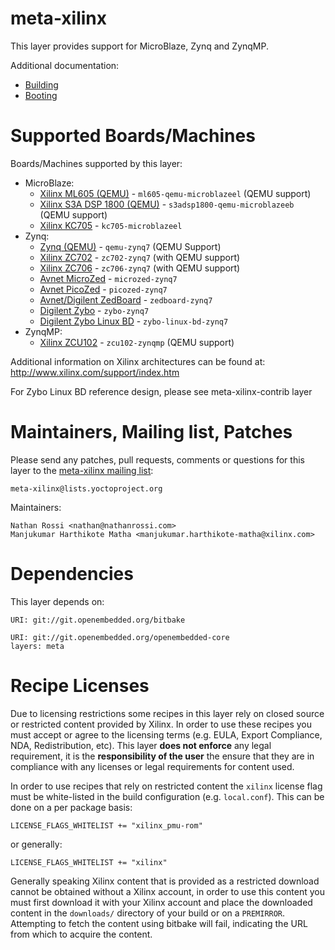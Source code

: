 meta-xilinx
===========

This layer provides support for MicroBlaze, Zynq and ZynqMP.

Additional documentation:

* [Building](README.building.md)
* [Booting](README.booting.md)

Supported Boards/Machines
=========================

Boards/Machines supported by this layer:

* MicroBlaze:
  * [Xilinx ML605 (QEMU)](conf/machine/ml605-qemu-microblazeel.conf) - `ml605-qemu-microblazeel` (QEMU support)
  * [Xilinx S3A DSP 1800 (QEMU)](conf/machine/s3adsp1800-qemu-microblazeeb.conf) - `s3adsp1800-qemu-microblazeeb` (QEMU support)
  * [Xilinx KC705](conf/machine/kc705-microblazeel.conf) - `kc705-microblazeel`
* Zynq:
  * [Zynq (QEMU)](conf/machine/qemu-zynq7.conf) - `qemu-zynq7` (QEMU Support)
  * [Xilinx ZC702](conf/machine/zc702-zynq7.conf) - `zc702-zynq7` (with QEMU support)
  * [Xilinx ZC706](conf/machine/zc706-zynq7.conf) - `zc706-zynq7` (with QEMU support)
  * [Avnet MicroZed](conf/machine/microzed-zynq7.conf) - `microzed-zynq7`
  * [Avnet PicoZed](conf/machine/picozed-zynq7.conf) - `picozed-zynq7`
  * [Avnet/Digilent ZedBoard](conf/machine/zedboard-zynq7.conf) - `zedboard-zynq7`
  * [Digilent Zybo](conf/machine/zybo-zynq7.conf) - `zybo-zynq7`
  * [Digilent Zybo Linux BD](conf/machine/zybo-linux-bd-zynq7.conf) - `zybo-linux-bd-zynq7`
* ZynqMP:
  * [Xilinx ZCU102](conf/machine/zcu102-zynqmp.conf) - `zcu102-zynqmp` (QEMU support)

Additional information on Xilinx architectures can be found at:
	http://www.xilinx.com/support/index.htm

For Zybo Linux BD reference design, please see meta-xilinx-contrib layer

Maintainers, Mailing list, Patches
==================================

Please send any patches, pull requests, comments or questions for this layer to
the [meta-xilinx mailing list](https://lists.yoctoproject.org/listinfo/meta-xilinx):

	meta-xilinx@lists.yoctoproject.org

Maintainers:

	Nathan Rossi <nathan@nathanrossi.com>
	Manjukumar Harthikote Matha <manjukumar.harthikote-matha@xilinx.com>

Dependencies
============

This layer depends on:

	URI: git://git.openembedded.org/bitbake

	URI: git://git.openembedded.org/openembedded-core
	layers: meta

Recipe Licenses
===============

Due to licensing restrictions some recipes in this layer rely on closed source
or restricted content provided by Xilinx. In order to use these recipes you must
accept or agree to the licensing terms (e.g. EULA, Export Compliance, NDA,
Redistribution, etc). This layer **does not enforce** any legal requirement, it
is the **responsibility of the user** the ensure that they are in compliance
with any licenses or legal requirements for content used.

In order to use recipes that rely on restricted content the `xilinx` license
flag must be white-listed in the build configuration (e.g. `local.conf`). This
can be done on a per package basis:

	LICENSE_FLAGS_WHITELIST += "xilinx_pmu-rom"

or generally:

	LICENSE_FLAGS_WHITELIST += "xilinx"

Generally speaking Xilinx content that is provided as a restricted download
cannot be obtained without a Xilinx account, in order to use this content you
must first download it with your Xilinx account and place the downloaded content
in the `downloads/` directory of your build or on a `PREMIRROR`. Attempting to
fetch the content using bitbake will fail, indicating the URL from which to
acquire the content.

